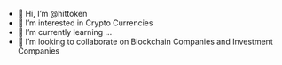 - 👋 Hi, I’m @hittoken
- 👀 I’m interested in Crypto Currencies
- 🌱 I’m currently learning ...
- 💞️ I’m looking to collaborate on Blockchain Companies and Investment Companies

<!---
hittoken/hittoken is a ✨ special ✨ repository because its `README.md` (this file) appears on your GitHub profile.
You can click the Preview link to take a look at your changes.
--->

